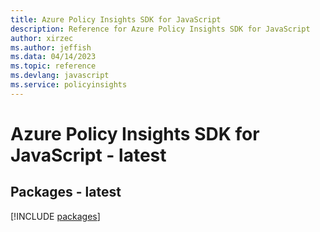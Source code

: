 ```yaml
---
title: Azure Policy Insights SDK for JavaScript
description: Reference for Azure Policy Insights SDK for JavaScript
author: xirzec
ms.author: jeffish
ms.data: 04/14/2023
ms.topic: reference
ms.devlang: javascript
ms.service: policyinsights
---
```

# Azure Policy Insights SDK for JavaScript - latest
## Packages - latest
[!INCLUDE [packages](policy-insights-index.md)]